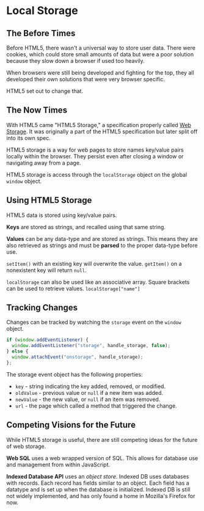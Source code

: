 # Local Storage

## The Before Times

Before HTML5, there wasn't a universal way to store user data. There were cookies, which could store small amounts of data but were a poor solution because they slow down a browser if used too heavily.

When browsers were still being developed and fighting for the top, they all developed their own solutions that were very browser specific.

HTML5 set out to change that.

## The Now Times

With HTML5 came "HTML5 Storage," a specification properly called [Web Storage](https://html.spec.whatwg.org/multipage/webstorage.html). It was originally a part of the HTML5 specification but later split off into its own spec.

HTML5 storage is a way for web pages to store names key/value pairs locally within the browser. They persist even after closing a window or navigating away from a page.

HTML5 storage is access through the `localStorage` object on the global `window` object.

## Using HTML5 Storage

HTML5 data is stored using key/value pairs.

**Keys** are stored as strings, and recalled using that same string.

**Values** can be any data-type and are stored as strings. This means they are also retrieved as strings and must be **parsed** to the proper data-type before use.

`setItem()` with an existing key will overwrite the value. `getItem()` on a nonexistent key will return `null`.

`localStorage` can also be used like an associative array. Square brackets can be used to retrieve values. `localStorage["name"]`

## Tracking Changes

Changes can be tracked by watching the `storage` event on the `window` object.

```js
if (window.addEventListener) {
  window.addEventListener("storage", handle_storage, false);
} else {
  window.attachEvent("onstorage", handle_storage);
};
```

The storage event object has the following properties:

* `key` - string indicating the key added, removed, or modified.
* `oldValue` - previous value or `null` if a new item was added.
* `newValue` - the new value, or `null` if an item was removed.
* `url` - the page which called a method that triggered the change.

## Competing Visions for the Future

While HTML5 storage is useful, there are still competing ideas for the future of web storage.

**Web SQL** uses a web wrapped version of SQL. This allows for database use and management from within JavaScript.

**Indexed Database API** uses an *object store*. Indexed DB uses databases with records. Each record has fields similar to an object. Each field has a datatype and is set up when the database is initialized. Indexed DB is still not widely implemented, and has only found a home in Mozilla's Firefox for now.
